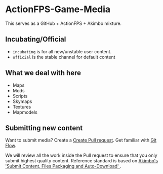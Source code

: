 # ActionFPS-Game-Media

This serves as a GitHub + ActionFPS + Akimbo mixture.

## Incubating/Official
* `incubating` is for all new/unstable user content.
* `official` is the stable channel for default content

## What we deal with here
* Maps
* Mods
* Scripts
* Skymaps
* Textures
* Mapmodels

## Submitting new content

Want to submit media? Create a [Create Pull request](https://github.com/ActionFPS/ActionFPS-Game-Media/pulls/new). Get familiar with [Git Flow](https://guides.github.com/introduction/flow/).

We will review all the work inside the Pull request to ensure that you only submit highest quality content. Reference standard is based on [Akimbo's 'Submit Content, Files Packaging and Auto-Download'
](http://web.archive.org/web/20160414182544/http://ac-akimbo.net/showthread.php?tid=30).

